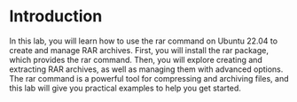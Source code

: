 # Introduction

In this lab, you will learn how to use the rar command on Ubuntu 22.04 to create and manage RAR archives. First, you will install the rar package, which provides the rar command. Then, you will explore creating and extracting RAR archives, as well as managing them with advanced options. The rar command is a powerful tool for compressing and archiving files, and this lab will give you practical examples to help you get started.
